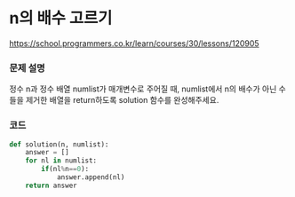 # n의 배수 고르기
https://school.programmers.co.kr/learn/courses/30/lessons/120905

### 문제 설명
정수 n과 정수 배열 numlist가 매개변수로 주어질 때, numlist에서 n의 배수가 아닌 수들을 제거한 배열을 return하도록 solution 함수를 완성해주세요.

### 코드
```python
def solution(n, numlist):
    answer = []
    for nl in numlist:
        if(nl%n==0):
            answer.append(nl)
    return answer
```
